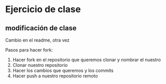 # Ejercicio de clase

## modificación de clase

Cambio en el readme, otra vez

Pasos para hacer fork:

1. Hacer fork en el repositorio que queremos clonar y nombrar el nuestro
2. Clonar nuestro repositorio
3. Hacer los cambios que queremos y los commits
4. Hacer push a nuestro repositorio remoto

